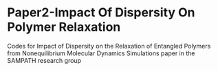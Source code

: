 # Paper2-Impact Of Dispersity On Polymer Relaxation
Codes for Impact of Dispersity on the Relaxation of Entangled Polymers from Nonequilibrium Molecular Dynamics Simulations paper in the SAMPATH research group

